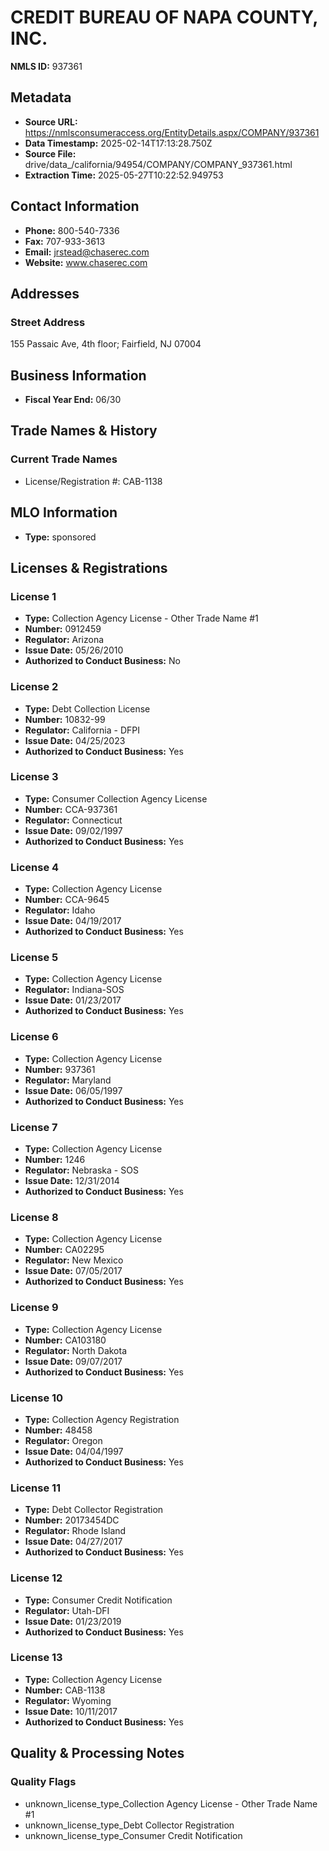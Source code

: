 # CREDIT BUREAU OF NAPA COUNTY, INC.

**NMLS ID:** 937361

## Metadata
- **Source URL:** https://nmlsconsumeraccess.org/EntityDetails.aspx/COMPANY/937361
- **Data Timestamp:** 2025-02-14T17:13:28.750Z
- **Source File:** drive/data_/california/94954/COMPANY/COMPANY_937361.html
- **Extraction Time:** 2025-05-27T10:22:52.949753

## Contact Information
- **Phone:** 800-540-7336
- **Fax:** 707-933-3613
- **Email:** jrstead@chaserec.com
- **Website:** www.chaserec.com

## Addresses
### Street Address
155 Passaic Ave, 4th floor; Fairfield, NJ 07004

## Business Information
- **Fiscal Year End:** 06/30

## Trade Names & History
### Current Trade Names
- License/Registration #: CAB-1138

## MLO Information
- **Type:** sponsored

## Licenses & Registrations

### License 1
- **Type:** Collection Agency License - Other Trade Name #1
- **Number:** 0912459
- **Regulator:** Arizona
- **Issue Date:** 05/26/2010
- **Authorized to Conduct Business:** No

### License 2
- **Type:** Debt Collection License
- **Number:** 10832-99
- **Regulator:** California - DFPI
- **Issue Date:** 04/25/2023
- **Authorized to Conduct Business:** Yes

### License 3
- **Type:** Consumer Collection Agency License
- **Number:** CCA-937361
- **Regulator:** Connecticut
- **Issue Date:** 09/02/1997
- **Authorized to Conduct Business:** Yes

### License 4
- **Type:** Collection Agency License
- **Number:** CCA-9645
- **Regulator:** Idaho
- **Issue Date:** 04/19/2017
- **Authorized to Conduct Business:** Yes

### License 5
- **Type:** Collection Agency License
- **Regulator:** Indiana-SOS
- **Issue Date:** 01/23/2017
- **Authorized to Conduct Business:** Yes

### License 6
- **Type:** Collection Agency License
- **Number:** 937361
- **Regulator:** Maryland
- **Issue Date:** 06/05/1997
- **Authorized to Conduct Business:** Yes

### License 7
- **Type:** Collection Agency License
- **Number:** 1246
- **Regulator:** Nebraska - SOS
- **Issue Date:** 12/31/2014
- **Authorized to Conduct Business:** Yes

### License 8
- **Type:** Collection Agency License
- **Number:** CA02295
- **Regulator:** New Mexico
- **Issue Date:** 07/05/2017
- **Authorized to Conduct Business:** Yes

### License 9
- **Type:** Collection Agency License
- **Number:** CA103180
- **Regulator:** North Dakota
- **Issue Date:** 09/07/2017
- **Authorized to Conduct Business:** Yes

### License 10
- **Type:** Collection Agency Registration
- **Number:** 48458
- **Regulator:** Oregon
- **Issue Date:** 04/04/1997
- **Authorized to Conduct Business:** Yes

### License 11
- **Type:** Debt Collector Registration
- **Number:** 20173454DC
- **Regulator:** Rhode Island
- **Issue Date:** 04/27/2017
- **Authorized to Conduct Business:** Yes

### License 12
- **Type:** Consumer Credit Notification
- **Regulator:** Utah-DFI
- **Issue Date:** 01/23/2019
- **Authorized to Conduct Business:** Yes

### License 13
- **Type:** Collection Agency License
- **Number:** CAB-1138
- **Regulator:** Wyoming
- **Issue Date:** 10/11/2017
- **Authorized to Conduct Business:** Yes

## Quality & Processing Notes
### Quality Flags
- unknown_license_type_Collection Agency License - Other Trade Name #1
- unknown_license_type_Debt Collector Registration
- unknown_license_type_Consumer Credit Notification
